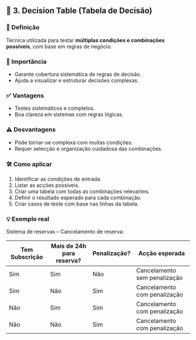 ## 🔸 3. Decision Table (Tabela de Decisão)

### 📘 Definição
Técnica utilizada para testar **múltiplas condições e combinações possíveis**, com base em regras de negócio.

### 🎯 Importância
- Garante cobertura sistemática de regras de decisão.
- Ajuda a visualizar e estruturar decisões complexas.

### ✅ Vantagens
- Testes sistemáticos e completos.
- Boa clareza em sistemas com regras lógicas.

### ⚠️ Desvantagens
- Pode tornar-se complexa com muitas condições.
- Requer selecção e organização cuidadosa das combinações.

### 🛠️ Como aplicar
1. Identificar as condições de entrada.
2. Listar as acções possíveis.
3. Criar uma tabela com todas as combinações relevantes.
4. Definir o resultado esperado para cada combinação.
5. Criar casos de teste com base nas linhas da tabela.

### 💡 Exemplo real
Sistema de reservas – Cancelamento de reserva:

| Tem Subscrição | Mais de 24h para reserva? | Penalização? | Acção esperada                 |
|----------------|---------------------------|---------------|--------------------------------|
| Sim            | Sim                       | Não           | Cancelamento sem penalização   |
| Sim            | Não                       | Sim           | Cancelamento com penalização   |
| Não            | Sim                       | Sim           | Cancelamento com penalização   |
| Não            | Não                       | Sim           | Cancelamento com penalização   |
